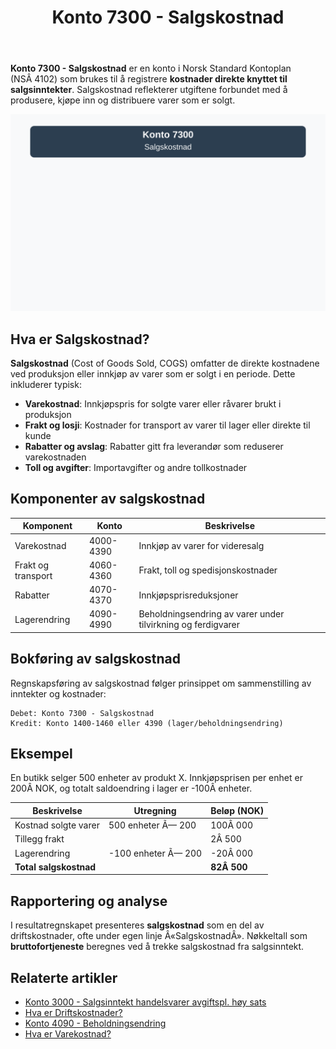 ﻿---
title: "Konto 7300 - Salgskostnad"
seoTitle: "7300-salgskostnad"
description: '**Konto 7300 - Salgskostnad** er en konto i Norsk Standard Kontoplan (NSÂ 4102) som brukes til å registrere **kostnader direkte knyttet til salgsinntekter**. S...'
---

**Konto 7300 - Salgskostnad** er en konto i Norsk Standard Kontoplan (NSÂ 4102) som brukes til å registrere **kostnader direkte knyttet til salgsinntekter**. Salgskostnad reflekterer utgiftene forbundet med å produsere, kjøpe inn og distribuere varer som er solgt.

![Illustrasjon av konto 7300 Salgskostnad](7300-salgskostnad-image.svg)

## Hva er Salgskostnad?

**Salgskostnad** (Cost of Goods Sold, COGS) omfatter de direkte kostnadene ved produksjon eller innkjøp av varer som er solgt i en periode. Dette inkluderer typisk:

* **Varekostnad**: Innkjøpspris for solgte varer eller råvarer brukt i produksjon
* **Frakt og losji**: Kostnader for transport av varer til lager eller direkte til kunde
* **Rabatter og avslag**: Rabatter gitt fra leverandør som reduserer varekostnaden
* **Toll og avgifter**: Importavgifter og andre tollkostnader

## Komponenter av salgskostnad

| Komponent          | Konto       | Beskrivelse                                         |
|--------------------|-------------|-----------------------------------------------------|
| Varekostnad        | 4000-4390   | Innkjøp av varer for videresalg                      |
| Frakt og transport | 4060-4360   | Frakt, toll og spedisjonskostnader                   |
| Rabatter           | 4070-4370   | Innkjøpsprisreduksjoner                              |
| Lagerendring       | 4090-4990   | Beholdningsendring av varer under tilvirkning og ferdigvarer |

## Bokføring av salgskostnad

Regnskapsføring av salgskostnad følger prinsippet om sammenstilling av inntekter og kostnader:

```plaintext
Debet: Konto 7300 - Salgskostnad
Kredit: Konto 1400-1460 eller 4390 (lager/beholdningsendring)
```

## Eksempel

En butikk selger 500 enheter av produkt X. Innkjøpsprisen per enhet er 200Â NOK, og totalt saldoendring i lager er -100Â enheter.

| Beskrivelse           | Utregning           | Beløp (NOK) |
|-----------------------|---------------------|-------------|
| Kostnad solgte varer  | 500 enheter Ã— 200   | 100Â 000     |
| Tillegg frakt         |                     | 2Â 500       |
| Lagerendring          | -100 enheter Ã— 200  | -20Â 000     |
| **Total salgskostnad**|                     | **82Â 500**  |

## Rapportering og analyse

I resultatregnskapet presenteres **salgskostnad** som en del av driftskostnader, ofte under egen linje Â«SalgskostnadÂ». Nøkkeltall som **bruttofortjeneste** beregnes ved å trekke salgskostnad fra salgsinntekt.

## Relaterte artikler

* [Konto 3000 - Salgsinntekt handelsvarer avgiftspl. høy sats](/blogs/kontoplan/3000-salgsinntekt-handelsvarer-avgiftspl-hoy-sats "Konto 3000 - Salgsinntekt handelsvarer avgiftspl. høy sats")
* [Hva er Driftskostnader?](/blogs/regnskap/hva-er-driftskostnader "Hva er Driftskostnader? En guide til norske driftskostnader")
* [Konto 4090 - Beholdningsendring](/blogs/kontoplan/4090-beholdningsendring "Konto 4090 - Beholdningsendring av varer og ferdigvarer")
* [Hva er Varekostnad?](/blogs/regnskap/hva-er-varekostnad "Hva er Varekostnad? Guide til kostnad for varer i regnskap")






